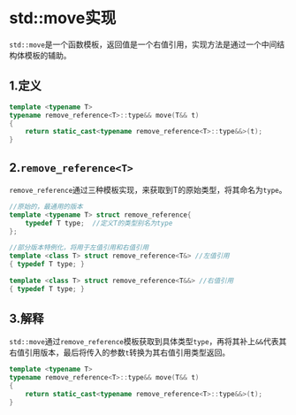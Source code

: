 # std::move实现

​	`std::move`是一个函数模板，返回值是一个右值引用，实现方法是通过一个中间结构体模板的辅助。

## 1.定义

```C++
template <typename T>
typename remove_reference<T>::type&& move(T&& t)
{
	return static_cast<typename remove_reference<T>::type&&>(t);
}
```

## 2.`remove_reference<T>`

​	`remove_reference`通过三种模板实现，来获取到T的原始类型，将其命名为`type`。

```C++
//原始的，最通用的版本
template <typename T> struct remove_reference{
    typedef T type;  //定义T的类型别名为type
};
 
//部分版本特例化，将用于左值引用和右值引用
template <class T> struct remove_reference<T&> //左值引用
{ typedef T type; }
 
template <class T> struct remove_reference<T&&> //右值引用
{ typedef T type; }   
```

## 3.解释

​	`std::move`通过`remove_reference`模板获取到具体类型`type`，再将其补上`&&`代表其右值引用版本，最后将传入的参数`t`转换为其右值引用类型返回。

```C++
template <typename T>
typename remove_reference<T>::type&& move(T&& t)
{
	return static_cast<typename remove_reference<T>::type&&>(t);
}
```

